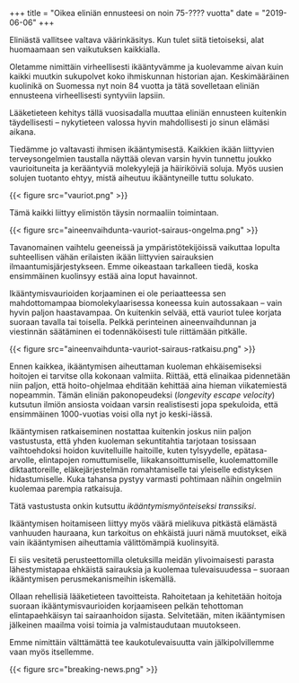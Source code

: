 +++
title = "Oikea eliniän ennusteesi on noin 75-???? vuotta"
date = "2019-06-06"
+++

Eliniästä vallitsee valtava väärinkäsitys. Kun tulet siitä tietoiseksi, alat huomaamaan sen vaikutuksen kaikkialla.

Oletamme nimittäin virheellisesti ikääntyvämme ja kuolevamme aivan kuin kaikki muutkin sukupolvet koko ihmiskunnan historian ajan. Keskimääräinen kuolinikä on Suomessa nyt noin 84 vuotta ja tätä sovelletaan eliniän ennusteena virheellisesti syntyviin lapsiin.

Lääketieteen kehitys tällä vuosisadalla muuttaa eliniän ennusteen kuitenkin täydellisesti – nykytieteen valossa hyvin mahdollisesti jo sinun elämäsi aikana.

Tiedämme jo valtavasti ihmisen ikääntymisestä. Kaikkien ikään liittyvien terveysongelmien taustalla näyttää olevan varsin hyvin tunnettu joukko vaurioituneita ja kerääntyviä molekyylejä ja häiriköiviä soluja. Myös uusien solujen tuotanto ehtyy, mistä aiheutuu ikääntyneille tuttu solukato. 

{{< figure src="vauriot.png" >}}

Tämä kaikki liittyy elimistön täysin normaaliin toimintaan. 

{{< figure src="aineenvaihdunta-vauriot-sairaus-ongelma.png" >}}

Tavanomainen vaihtelu geeneissä ja ympäristötekijöissä vaikuttaa lopulta suhteellisen vähän erilaisten ikään liittyvien sairauksien ilmaantumisjärjestykseen. Emme oikeastaan tarkalleen tiedä, koska ensimmäinen kuolinsyy estää aina loput havainnot.

Ikääntymisvaurioiden korjaaminen ei ole periaatteessa sen mahdottomampaa biomolekylaarisessa koneessa kuin autossakaan – vain hyvin paljon haastavampaa. On kuitenkin selvää, että vauriot tulee korjata suoraan tavalla tai toisella. Pelkkä perinteinen aineenvaihdunnan ja viestinnän säätäminen ei todennäköisesti tule riittämään pitkälle.

{{< figure src="aineenvaihdunta-vauriot-sairaus-ratkaisu.png" >}}

Ennen kaikkea, ikääntymisen aiheuttaman kuoleman ehkäisemiseksi hoitojen ei tarvitse olla kokonaan valmiita. Riittää, että elinaikaa pidennetään niin paljon, että hoito-ohjelmaa ehditään kehittää aina hieman viikatemiestä nopeammin. Tämän eliniän pakonopeudeksi (*longevity escape velocity*) kutsutun ilmiön ansiosta voidaan varsin realistisesti jopa spekuloida, että ensimmäinen 1000-vuotias voisi olla nyt jo keski-iässä.

Ikääntymisen ratkaiseminen nostattaa kuitenkin joskus niin paljon vastustusta, että yhden kuoleman sekuntitahtia tarjotaan tosissaan vaihtoehdoksi hoidon kuvitelluille haitoille, kuten tylsyydelle, epätasa-arvolle, elintapojen romuttumiselle, liikakansoittumiselle, kuolemattomille diktaattoreille, eläkejärjestelmän romahtamiselle tai yleiselle edistyksen hidastumiselle. Kuka tahansa pystyy varmasti pohtimaan näihin ongelmiin kuolemaa parempia ratkaisuja. 

Tätä vastustusta onkin kutsuttu *ikääntymismyönteiseksi transsiksi*. 

Ikääntymisen hoitamiseen liittyy myös väärä mielikuva pitkästä elämästä vanhuuden hauraana, kun tarkoitus on ehkäistä juuri nämä muutokset, eikä vain ikääntymisen aiheuttamia välittömämpiä kuolinsyitä.

Ei siis vesitetä perusteettomilla oletuksilla meidän ylivoimaisesti parasta lähestymistapaa ehkäistä sairauksia ja kuolemaa tulevaisuudessa – suoraan ikääntymisen perusmekanismeihin iskemällä. 

Ollaan rehellisiä lääketieteen tavoitteista. Rahoitetaan ja kehitetään hoitoja suoraan ikääntymisvaurioiden korjaamiseen pelkän tehottoman elintapaehkäisyn tai sairaanhoidon sijasta. Selvitetään, miten ikääntymisen jälkeinen maailma voisi toimia ja valmistaudutaan muutokseen.

Emme nimittäin välttämättä tee kaukotulevaisuutta vain jälkipolvillemme vaan myös itsellemme.

{{< figure src="breaking-news.png" >}}